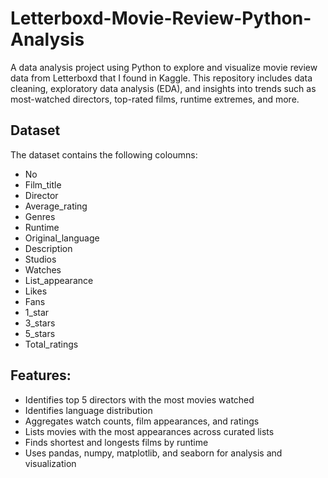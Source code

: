 # Letterboxd-Movie-Review-Python-Analysis
A data analysis project using Python to explore and visualize movie review data from Letterboxd that I found in Kaggle. This repository includes data cleaning, exploratory data analysis (EDA), and insights into trends such as most-watched directors, top-rated films, runtime extremes, and more.

## Dataset
The dataset contains the following coloumns:
- No
- Film_title
- Director
- Average_rating
- Genres
- Runtime
- Original_language
- Description
- Studios
- Watches
- List_appearance
- Likes
- Fans
- 1_star
- 3_stars
- 5_stars
- Total_ratings

## Features:
- Identifies top 5 directors with the most movies watched
- Identifies language distribution
- Aggregates watch counts, film appearances, and ratings
- Lists movies with the most appearances across curated lists
- Finds shortest and longests films by runtime
- Uses pandas, numpy, matplotlib, and seaborn for analysis and visualization
